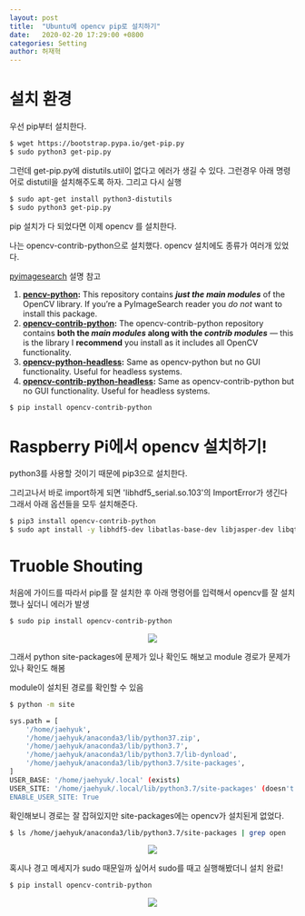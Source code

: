 ```yaml
---
layout: post
title:  "Ubuntu에 opencv pip로 설치하기"
date:   2020-02-20 17:29:00 +0800
categories: Setting
author: 허재혁
--- 
```


# 설치 환경

우선 pip부터 설치한다.

```bash
$ wget https://bootstrap.pypa.io/get-pip.py
$ sudo python3 get-pip.py
```

그런데 get-pip.py에 distutils.util이 없다고 에러가 생길 수 있다. 그런경우 아래 명령어로 distutil을 설치해주도록 하자. 그리고 다시 실행

```bash
$ sudo apt-get install python3-distutils
$ sudo python3 get-pip.py
```

pip 설치가 다 되었다면 이제 opencv 를 설치한다.

나는 opencv-contrib-python으로 설치했다. opencv 설치에도 종류가 여러개 있었다.

[pyimagesearch](https://www.pyimagesearch.com/2018/09/19/pip-install-opencv/) 설명 참고

1. **[pencv-python](https://pypi.org/project/opencv-python/):** This repository contains ***just the main modules*** of the OpenCV library. If you’re a PyImageSearch reader you *do not* want to install this package.
2. **[opencv-contrib-python](https://pypi.org/project/opencv-contrib-python/):** The opencv-contrib-python repository contains **both the *main modules* along with the *contrib modules*** — this is the library I **recommend** you install as it includes all OpenCV functionality.
3. **[opencv-python-headless](https://pypi.org/project/opencv-python-headless/):** Same as opencv-python but no GUI functionality. Useful for headless systems.
4. **[opencv-contrib-python-headless](https://pypi.org/project/opencv-contrib-python-headless/):** Same as opencv-contrib-python but no GUI functionality. Useful for headless systems.

```bash
$ pip install opencv-contrib-python 
```

# Raspberry Pi에서 opencv 설치하기!

python3를 사용할 것이기 때문에 pip3으로 설치한다. 

그리고나서 바로 import하게 되면 'libhdf5_serial.so.103'의 ImportError가 생긴다 그래서 아래 옵션들을 모두 설치해준다.

```bash
$ pip3 install opencv-contrib-python
$ sudo apt install -y libhdf5-dev libatlas-base-dev libjasper-dev libqtgui4 libqt4-test
```
# Truoble Shouting

처음에 가이드를 따라서 pip를 잘 설치한 후 아래 명령어를 입력해서 opencv를 잘 설치했나 싶더니 에러가 발생

```bash
$ sudo pip install opencv-contrib-python
```

<p align='center'>
    <img src='https://drive.google.com/uc?id=1xxI8ARZPx6V4IN3Yki_iURQFkL1W8Imn'>
</p>

그래서 python site-packages에 문제가 있나 확인도 해보고 module 경로가 문제가 있나 확인도 해봄

module이 설치된 경로를 확인할 수 있음

```bash
$ python -m site

sys.path = [
    '/home/jaehyuk',
    '/home/jaehyuk/anaconda3/lib/python37.zip',
    '/home/jaehyuk/anaconda3/lib/python3.7',
    '/home/jaehyuk/anaconda3/lib/python3.7/lib-dynload',
    '/home/jaehyuk/anaconda3/lib/python3.7/site-packages',
]
USER_BASE: '/home/jaehyuk/.local' (exists)
USER_SITE: '/home/jaehyuk/.local/lib/python3.7/site-packages' (doesn't exist)
ENABLE_USER_SITE: True
```

확인해보니 경로는 잘 잡혀있지만 site-packages에는 opencv가 설치된게 없었다.

```bash
$ ls /home/jaehyuk/anaconda3/lib/python3.7/site-packages | grep open
```

<p align='center'>
    <img src='https://drive.google.com/uc?id=1rlV4ae7CpwfgK_Ai0AuvPHio6UNp30cF'>
</p>

혹시나 경고 메세지가 sudo 때문일까 싶어서 sudo를 때고 실행해봤더니 설치 완료!

```bash
$ pip install opencv-contrib-python
```

<p align='center'>
    <img src='https://drive.google.com/uc?id=1kN2HTwB0s89kDjO9lpOF8TQvvPr_8owJ'>
</p>
